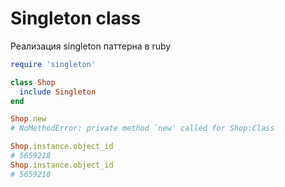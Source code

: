 # Singleton class

Реализация singleton паттерна в ruby

```ruby
require 'singleton'

class Shop
  include Singleton
end

Shop.new
# NoMethodError: private method `new' called for Shop:Class

Shop.instance.object_id
# 5659218
Shop.instance.object_id
# 5659218
```
